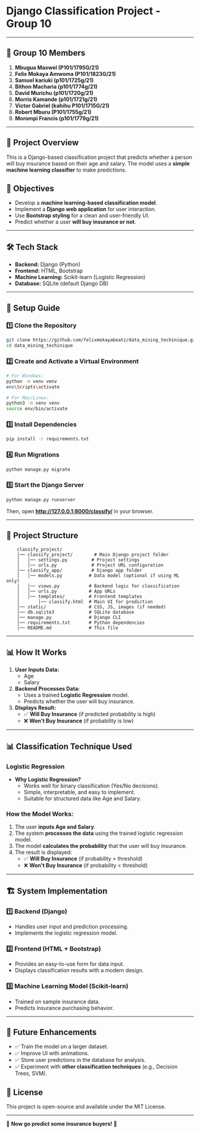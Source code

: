 # Django Classification Project - Group 10

---

## 👥 Group 10 Members

1. **Mbugua Maxwel (P101/1795G/21)**  
2. **Felix Mokaya Amwoma (P101/1823G/21)**  
3. **Samuel kariuki (p101/1725g/21)**
4. **Bithon Macharia (p101/1774g/21)**
5. **David Murichu (p101/1720g/21)**
6. **Morris Kamande (p101/1721g/21)**
7. **Victor Gabriel (kahihu P101/1715G/21)**
9. **Robert Mburu (P101/1755g/21)**
10. **Morompi Francis (p101/1779g/21)**

---

## 📌 Project Overview

This is a Django-based classification project that predicts whether a person will buy insurance based on their age and salary. The model uses a **simple machine learning classifier** to make predictions.

## 🎯 Objectives

- Develop a **machine learning-based classification model**.
- Implement a **Django web application** for user interaction.
- Use **Bootstrap styling** for a clean and user-friendly UI.
- Predict whether a user **will buy insurance or not**.

---

## 🛠 Tech Stack

- **Backend:** Django (Python)
- **Frontend:** HTML, Bootstrap
- **Machine Learning:** Scikit-learn (Logistic Regression)
- **Database:** SQLite (default Django DB)

---

## 🚀 Setup Guide

### 1️⃣ Clone the Repository

```bash
git clone https://github.com/felixmokayabeatz/data_mining_techinique.git
cd data_mining_techinique
```

### 2️⃣ Create and Activate a Virtual Environment

```bash
# For Windows:
python -m venv venv
env\Scripts\activate

# For Mac/Linux:
python3 -m venv venv
source env/bin/activate
```

### 3️⃣ Install Dependencies

```bash
pip install -r requirements.txt
```

### 4️⃣ Run Migrations

```bash
python manage.py migrate
```

### 5️⃣ Start the Django Server

```bash
python manage.py runserver
```

Then, open **<http://127.0.0.1:8000/classify/>** in your browser.

---

## 📂 Project Structure

```
    classify_project/
    │── classify_project/        # Main Django project folder
    │   │── settings.py         # Project settings
    │   │── urls.py             # Project URL configuration
    │── classify_app/           # Django app folder
    │   │── models.py          # Data model (optional if using ML only)
    │   │── views.py           # Backend logic for classification
    │   │── urls.py            # App URLs
    │   │── templates/         # Frontend templates
    │       │── classify.html  # Main UI for prediction
    │── static/                # CSS, JS, images (if needed)
    │── db.sqlite3             # SQLite database
    │── manage.py              # Django CLI
    │── requirements.txt       # Python dependencies
    │── README.md              # This file
```

---

## 📊 How It Works

1. **User Inputs Data:**
   - Age
   - Salary
2. **Backend Processes Data:**
   - Uses a trained **Logistic Regression** model.
   - Predicts whether the user will buy insurance.
3. **Displays Result:**
   - ✅ **Will Buy Insurance** (if predicted probability is high)
   - ❌ **Won't Buy Insurance** (if probability is low)

---

## 📊 Classification Technique Used

### **Logistic Regression**

- **Why Logistic Regression?**
  - Works well for binary classification (Yes/No decisions).
  - Simple, interpretable, and easy to implement.
  - Suitable for structured data like Age and Salary.

### **How the Model Works:**

1. The user **inputs Age and Salary**.
2. The system **processes the data** using the trained logistic regression model.
3. The model **calculates the probability** that the user will buy insurance.
4. The result is displayed:
   - ✅ **Will Buy Insurance** (if probability > threshold)
   - ❌ **Won't Buy Insurance** (if probability < threshold)

---

## 🏗 System Implementation

### **1️⃣ Backend (Django)**

- Handles user input and prediction processing.
- Implements the logistic regression model.

### **2️⃣ Frontend (HTML + Bootstrap)**

- Provides an easy-to-use form for data input.
- Displays classification results with a modern design.

### **3️⃣ Machine Learning Model (Scikit-learn)**

- Trained on sample insurance data.
- Predicts insurance purchasing behavior.

---

## 📌 Future Enhancements

- ✅ Train the model on a larger dataset.
- ✅ Improve UI with animations.
- ✅ Store user predictions in the database for analysis.
- ✅ Experiment with **other classification techniques** (e.g., Decision Trees, SVM).

## 📜 License

This project is open-source and available under the MIT License.

---
🚀 **Now go predict some insurance buyers!** 🎯
